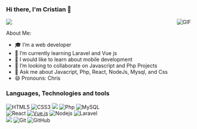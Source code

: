 ### Hi there, I'm Cristian 👋

<img src="https://komarev.com/ghpvc/?username=cristian2213&color=blueviolet">

<img align="right" alt="GIF" src="https://i.pinimg.com/originals/e4/26/70/e426702edf874b181aced1e2fa5c6cde.gif" />

About Me:

- 🎓 I’m a web developer 
- 🌱 I’m currently learning Laravel and Vue js
- 🧪 I would like to learn about mobile development
- 👯 I’m looking to collaborate on Javascript and Php Projects 
- 💬 Ask me about Javacript, Php, React, NodeJs, Mysql, and Css
- 😄 Pronouns: Chris

### Languages, Technologies and tools
![HTML5](https://img.shields.io/badge/-HTML5-E34F26?style=flat-square&logo=html5&logoColor=white) 
![CSS3](https://img.shields.io/badge/-CSS3-1572B6?style=flat-square&logo=css3) 
<img src="https://img.shields.io/badge/-JavaScript-eed718?style=flat&logo=javascript&logoColor=ffffff">
![Php](https://img.shields.io/badge/-PHP-black?style=flat-square&logo=php)
![MySQL](https://img.shields.io/badge/-MySQL-black?style=flat-square&logo=mysql)
<br>
![React](https://img.shields.io/badge/-React-black?style=flat-square&logo=react)
[![Vue.js](https://img.shields.io/badge/-Vuejs-black?style=flat-square&logo=vue.js&link=https://github.com/LuizCarlosAbbott/)](https://github.com/LuizCarlosAbbott/)
![Nodejs](https://img.shields.io/badge/-Nodejs-black?style=flat-square&logo=Node.js)
![Laravel](https://img.shields.io/badge/-Laravel-black?style=flat-square&logo=laravel)
<br>
<img src="https://img.shields.io/badge/-Bootstrap-563D7C?style=flat&logo=bootstrap&logoColor=white">
![Git](https://img.shields.io/badge/-Git-black?style=flat-square&logo=git) 
![GitHub](https://img.shields.io/badge/-GitHub-181717?style=flat-square&logo=github)

